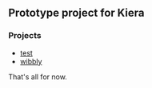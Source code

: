 ## Prototype project for Kiera


### Projects
- [test](/mirror/index.html)
- [wibbly](/blobbert/index.html)


That's all for now.


